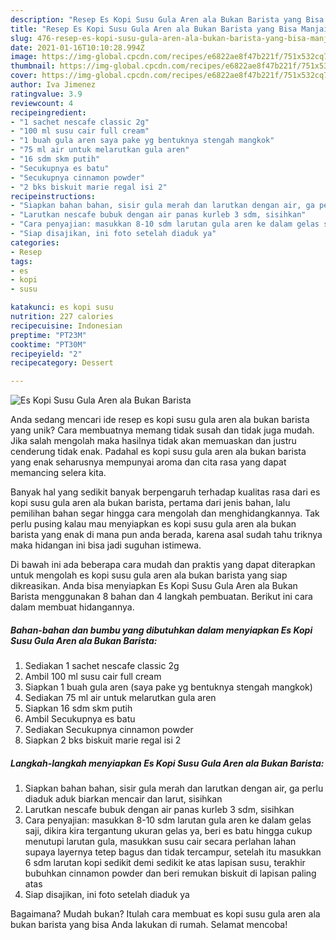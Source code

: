 ```yaml
---
description: "Resep Es Kopi Susu Gula Aren ala Bukan Barista yang Bisa Manjain Lidah"
title: "Resep Es Kopi Susu Gula Aren ala Bukan Barista yang Bisa Manjain Lidah"
slug: 476-resep-es-kopi-susu-gula-aren-ala-bukan-barista-yang-bisa-manjain-lidah
date: 2021-01-16T10:10:28.994Z
image: https://img-global.cpcdn.com/recipes/e6822ae8f47b221f/751x532cq70/es-kopi-susu-gula-aren-ala-bukan-barista-foto-resep-utama.jpg
thumbnail: https://img-global.cpcdn.com/recipes/e6822ae8f47b221f/751x532cq70/es-kopi-susu-gula-aren-ala-bukan-barista-foto-resep-utama.jpg
cover: https://img-global.cpcdn.com/recipes/e6822ae8f47b221f/751x532cq70/es-kopi-susu-gula-aren-ala-bukan-barista-foto-resep-utama.jpg
author: Iva Jimenez
ratingvalue: 3.9
reviewcount: 4
recipeingredient:
- "1 sachet nescafe classic 2g"
- "100 ml susu cair full cream"
- "1 buah gula aren saya pake yg bentuknya stengah mangkok"
- "75 ml air untuk melarutkan gula aren"
- "16 sdm skm putih"
- "Secukupnya es batu"
- "Secukupnya cinnamon powder"
- "2 bks biskuit marie regal isi 2"
recipeinstructions:
- "Siapkan bahan bahan, sisir gula merah dan larutkan dengan air, ga perlu diaduk aduk biarkan mencair dan larut, sisihkan"
- "Larutkan nescafe bubuk dengan air panas kurleb 3 sdm, sisihkan"
- "Cara penyajian: masukkan 8-10 sdm larutan gula aren ke dalam gelas saji, dikira kira tergantung ukuran gelas ya, beri es batu hingga cukup menutupi larutan gula, masukkan susu cair secara perlahan lahan supaya layernya tetep bagus dan tidak tercampur, setelah itu masukkan 6 sdm larutan kopi sedikit demi sedikit ke atas lapisan susu, terakhir bubuhkan cinnamon powder dan beri remukan biskuit di lapisan paling atas"
- "Siap disajikan, ini foto setelah diaduk ya"
categories:
- Resep
tags:
- es
- kopi
- susu

katakunci: es kopi susu 
nutrition: 227 calories
recipecuisine: Indonesian
preptime: "PT23M"
cooktime: "PT30M"
recipeyield: "2"
recipecategory: Dessert

---
```



![Es Kopi Susu Gula Aren ala Bukan Barista](https://img-global.cpcdn.com/recipes/e6822ae8f47b221f/751x532cq70/es-kopi-susu-gula-aren-ala-bukan-barista-foto-resep-utama.jpg)

Anda sedang mencari ide resep es kopi susu gula aren ala bukan barista yang unik? Cara membuatnya memang tidak susah dan tidak juga mudah. Jika salah mengolah maka hasilnya tidak akan memuaskan dan justru cenderung tidak enak. Padahal es kopi susu gula aren ala bukan barista yang enak seharusnya mempunyai aroma dan cita rasa yang dapat memancing selera kita.



Banyak hal yang sedikit banyak berpengaruh terhadap kualitas rasa dari es kopi susu gula aren ala bukan barista, pertama dari jenis bahan, lalu pemilihan bahan segar hingga cara mengolah dan menghidangkannya. Tak perlu pusing kalau mau menyiapkan es kopi susu gula aren ala bukan barista yang enak di mana pun anda berada, karena asal sudah tahu triknya maka hidangan ini bisa jadi suguhan istimewa.


Di bawah ini ada beberapa cara mudah dan praktis yang dapat diterapkan untuk mengolah es kopi susu gula aren ala bukan barista yang siap dikreasikan. Anda bisa menyiapkan Es Kopi Susu Gula Aren ala Bukan Barista menggunakan 8 bahan dan 4 langkah pembuatan. Berikut ini cara dalam membuat hidangannya.

<!--inarticleads1-->

##### Bahan-bahan dan bumbu yang dibutuhkan dalam menyiapkan Es Kopi Susu Gula Aren ala Bukan Barista:

1. Sediakan 1 sachet nescafe classic 2g
1. Ambil 100 ml susu cair full cream
1. Siapkan 1 buah gula aren (saya pake yg bentuknya stengah mangkok)
1. Sediakan 75 ml air untuk melarutkan gula aren
1. Siapkan 16 sdm skm putih
1. Ambil Secukupnya es batu
1. Sediakan Secukupnya cinnamon powder
1. Siapkan 2 bks biskuit marie regal isi 2




<!--inarticleads2-->

##### Langkah-langkah menyiapkan Es Kopi Susu Gula Aren ala Bukan Barista:

1. Siapkan bahan bahan, sisir gula merah dan larutkan dengan air, ga perlu diaduk aduk biarkan mencair dan larut, sisihkan
1. Larutkan nescafe bubuk dengan air panas kurleb 3 sdm, sisihkan
1. Cara penyajian: masukkan 8-10 sdm larutan gula aren ke dalam gelas saji, dikira kira tergantung ukuran gelas ya, beri es batu hingga cukup menutupi larutan gula, masukkan susu cair secara perlahan lahan supaya layernya tetep bagus dan tidak tercampur, setelah itu masukkan 6 sdm larutan kopi sedikit demi sedikit ke atas lapisan susu, terakhir bubuhkan cinnamon powder dan beri remukan biskuit di lapisan paling atas
1. Siap disajikan, ini foto setelah diaduk ya




Bagaimana? Mudah bukan? Itulah cara membuat es kopi susu gula aren ala bukan barista yang bisa Anda lakukan di rumah. Selamat mencoba!
